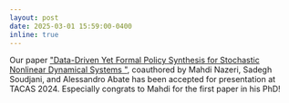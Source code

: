 ```yaml
---
layout: post
date: 2025-03-01 15:59:00-0400
inline: true
---
```


Our paper ["Data-Driven Yet Formal Policy Synthesis for Stochastic Nonlinear Dynamical Systems
"](https://arxiv.org/abs/2501.01191), coauthored by Mahdi Nazeri, Sadegh Soudjani, and Alessandro Abate has been accepted for presentation at TACAS 2024. Especially congrats to Mahdi for the first paper in his PhD!